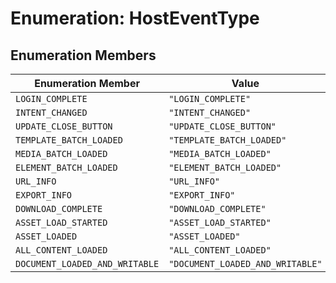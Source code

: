 # Enumeration: HostEventType

## Enumeration Members

| Enumeration Member | Value |
| ------ | ------ |
| `LOGIN_COMPLETE` | `"LOGIN_COMPLETE"` |
| `INTENT_CHANGED` | `"INTENT_CHANGED"` |
| `UPDATE_CLOSE_BUTTON` | `"UPDATE_CLOSE_BUTTON"` |
| `TEMPLATE_BATCH_LOADED` | `"TEMPLATE_BATCH_LOADED"` |
| `MEDIA_BATCH_LOADED` | `"MEDIA_BATCH_LOADED"` |
| `ELEMENT_BATCH_LOADED` | `"ELEMENT_BATCH_LOADED"` |
| `URL_INFO` | `"URL_INFO"` |
| `EXPORT_INFO` | `"EXPORT_INFO"` |
| `DOWNLOAD_COMPLETE` | `"DOWNLOAD_COMPLETE"` |
| `ASSET_LOAD_STARTED` | `"ASSET_LOAD_STARTED"` |
| `ASSET_LOADED` | `"ASSET_LOADED"` |
| `ALL_CONTENT_LOADED` | `"ALL_CONTENT_LOADED"` |
| `DOCUMENT_LOADED_AND_WRITABLE` | `"DOCUMENT_LOADED_AND_WRITABLE"` |
